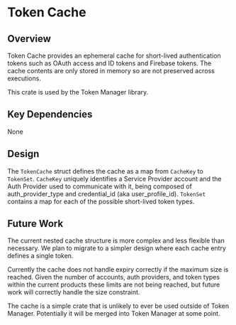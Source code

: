 # Token Cache

## Overview

Token Cache provides an ephemeral cache for short-lived authentication tokens
such as OAuth access and ID tokens and Firebase tokens. The cache contents are
only stored in memory so are not preserved across executions.

This crate is used by the Token Manager library.


## Key Dependencies

None


## Design

The `TokenCache` struct defines the cache as a map from `CacheKey` to
`TokenSet`. `CacheKey` uniquely identifies a Service Provider account and
the Auth Provider used to communicate with it, being composed of
auth_provider_type and credential_id (aka user_profile_id). `TokenSet` contains
a map for each of the possible short-lived token types.


## Future Work

The current nested cache structure is more complex and less flexible than
necessary. We plan to migrate to a simpler design where each cache entry defines
a single token.

Currently the cache does not handle expiry correctly if the maximum size is
reached. Given the number of accounts, auth providers, and token types within
the current products these limits are not being reached, but future work will
correctly handle the size constraint.

The cache is a simple crate that is unlikely to ever be used outside of Token
Manager. Potentially it will be merged into Token Manager at some point.
